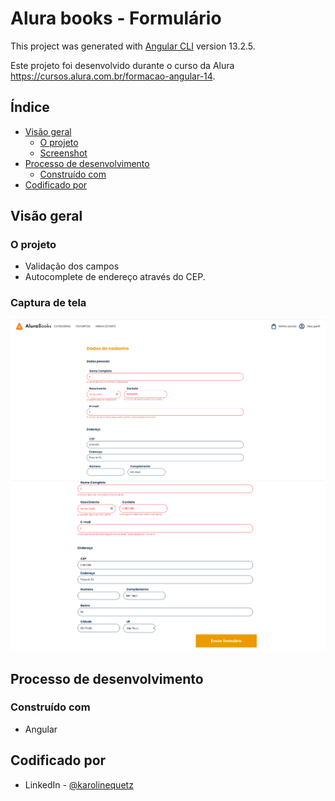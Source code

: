 # Alura books - Formulário

This project was generated with [Angular CLI](https://github.com/angular/angular-cli) version 13.2.5.

Este projeto foi desenvolvido durante o curso da Alura
 https://cursos.alura.com.br/formacao-angular-14. 
 
## Índice

- [Visão geral](#visão-geral)
  - [O projeto](#o-projeto)
  - [Screenshot](#screenshot)
- [Processo de desenvolvimento](#desenvolvimento-processo)
  - [Construído com](#construído-com)
- [Codificado por](#coded-by)

## Visão geral

### O projeto

- Validação dos campos 
- Autocomplete de endereço através do CEP. 


### Captura de tela

![](./alura.png)
![](./alura0.png)

## Processo de desenvolvimento

### Construído com

- Angular 

## Codificado por

- LinkedIn - [@karolinequetz](https://www.linkedin.com/in/karolinequetz)
